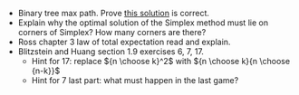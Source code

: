 - Binary tree max path. Prove [this solution](https://www.youtube.com/watch?v=1yEyz6IqDac&t=727s) is correct.
- Explain why the optimal solution of the Simplex method must lie on corners of Simplex? How many corners are there?
- Ross chapter 3 law of total expectation read and explain.
- Blitzstein and Huang section 1.9 exercises 6, 7, 17.
   - Hint for 17: replace ${n \choose k}^2$ with ${n \choose k}{n \choose {n-k}}$
   - Hint for 7 last part: what must happen in the last game?
